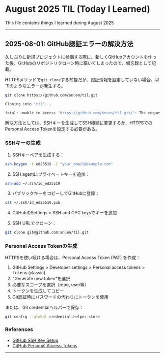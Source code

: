 # August 2025 TIL (Today I Learned)

This file contains things I learned during August 2025.

---

## 2025-08-01: GitHub認証エラーの解決方法

久しぶりに新規プロジェクトに参画する際に、新しくGitHubアカウントを作った後、GitHubのリポジトリクローン時に躓いてしまったので、備忘録として記載。

HTTPSメソッドで`git clone`する前提だが、認証情報を設定していない場合、以下のようなエラーが発生する。

```sh
git clone https://github.com/snuen/til.git

Cloning into 'til'...

fatal: unable to access 'https://github.com/snuen/til.git/': The requested URL returned error: 403
```

解決方法としては、SSHキーを生成してSSH接続に変更するか、HTTPSでのPersonal Access Tokenを設定する必要がある。

### SSHキーの生成

1. SSHキーペアを生成する：

```sh
ssh-keygen -t ed25519 -C "your_email@example.com"
```

2. SSH agentにプライベートキーを追加：

```sh
ssh-add ~/.ssh/id_ed25519
```

3. パブリックキーをコピーしてGitHubに登録：

```sh
cat ~/.ssh/id_ed25519.pub
```

4. GitHubのSettings > SSH and GPG keysでキーを追加

5. SSH URLでクローン：

```sh
git clone git@github.com:snuen/til.git
```

### Personal Access Tokenの生成

HTTPSを使い続ける場合は、Personal Access Token (PAT) を作成：

1. GitHub Settings > Developer settings > Personal access tokens > Tokens (classic)
2. "Generate new token"を選択
3. 必要なスコープを選択（repo, user等）
4. トークンを生成してコピー
5. Git認証時にパスワードの代わりにトークンを使用

または、Git credentialヘルパーで保存：

```sh
git config --global credential.helper store
```

### References

- [GitHub SSH Key Setup](https://docs.github.com/en/authentication/connecting-to-github-with-ssh/generating-a-new-ssh-key-and-adding-it-to-the-ssh-agent)
- [GitHub Personal Access Tokens](https://docs.github.com/en/authentication/keeping-your-account-and-data-secure/managing-your-personal-access-tokens)

---

<!-- Template for new entries -->
<!--
## 2025-08-XX: [Topic Title]

[Description of what you learned today]

### Example/Code (if applicable)

```txt
# Code example here
```

### References

- [Reference link 1](https://example.com)
- [Reference link 2](https://example.com)
-->
